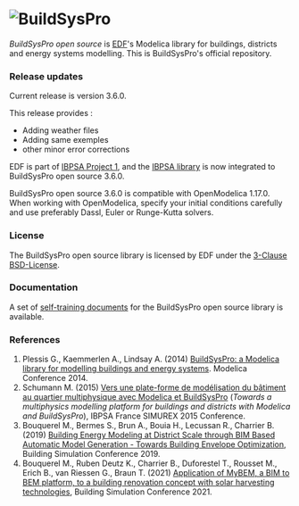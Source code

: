 # ![BuildSysPro](https://raw.githubusercontent.com/EDF-TREE/BuildSysPro/master/BuildSysPro/Resources/Images/Logo-BuildSysPro.png)
*BuildSysPro open source* is [EDF](https://www.edf.fr/en/the-edf-group/who-we-are/activities/research-and-development)'s Modelica library for buildings, districts and energy systems modelling. This is BuildSysPro's official repository.

### Release updates
Current release is version 3.6.0.

This release provides :

- Adding weather files
- Adding same exemples
- other minor error corrections

EDF is part of [IBPSA Project 1](https://ibpsa.github.io/project1/), and the [IBPSA library](https://github.com/ibpsa/modelica-ibpsa) is now integrated to BuildSysPro open source 3.6.0.

BuildSysPro open source 3.6.0 is compatible with OpenModelica 1.17.0. When working with OpenModelica, specify your initial conditions carefully and use preferably Dassl, Euler or Runge-Kutta solvers.

### License
The BuildSysPro open source library is licensed by EDF under the [3-Clause BSD-License](https://opensource.org/licenses/BSD-3-Clause).

### Documentation
A set of [self-training documents](https://github.com/edf-enerbat/buildsyspro-doc) for the BuildSysPro open source library is available.

### References
1. Plessis G., Kaemmerlen A., Lindsay A. (2014) [BuildSysPro: a Modelica library for modelling buildings and energy systems](https://www.modelica.org/events/modelica2014/proceedings/html/submissions/ECP140961161_PlessisKaemmerlenLindsay.pdf). Modelica Conference 2014.
2. Schumann M. (2015) [Vers une plate-forme de modélisation du bâtiment au quartier multiphysique avec Modelica et BuildSysPro](http://ibpsa.fr/jdownloads/Simurex/2015/Presentations/29_01_mathieuschumann.pdf) (*Towards a multiphysics modelling platform for buildings and districts with Modelica and BuildSysPro*), IBPSA France SIMUREX 2015 Conference.
3. Bouquerel M., Bermes S., Brun A., Bouia H., Lecussan R., Charrier B. (2019) [Building Energy Modeling at District Scale through BIM Based Automatic Model Generation - Towards Building Envelope Optimization](http://www.ibpsa.org/proceedings/BS2019/BS2019_211008.pdf), Building Simulation Conference 2019.
4. Bouquerel M., Ruben Deutz K., Charrier B., Duforestel T., Rousset M., Erich B., van Riessen G., Braun T. (2021) [Application of MyBEM, a BIM to BEM platform, to a building renovation concept with solar harvesting technologies](https://publications.ibpsa.org/proceedings/bs/2021/papers/bs2021_30153.pdf), Building Simulation Conference 2021.
